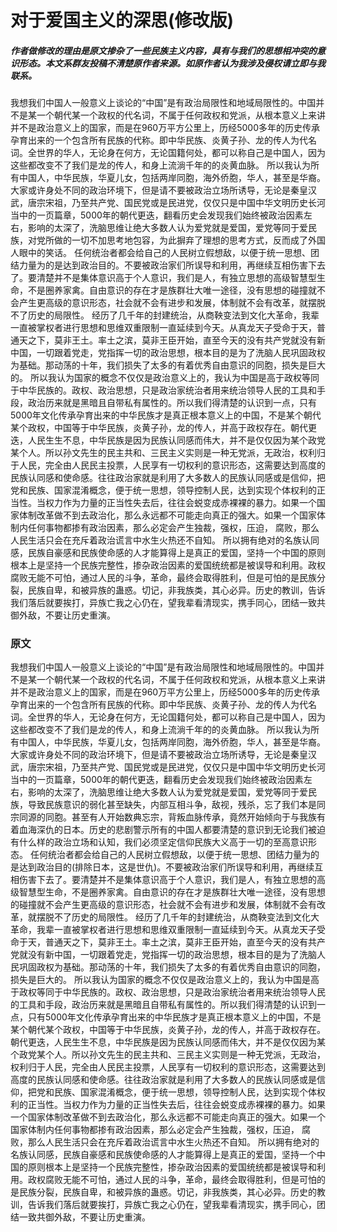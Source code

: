 <h1>对于爱国主义的深思(修改版)</h1>
<h5>作者做修改的理由是原文掺杂了一些民族主义内容，具有与我们的思想相冲突的意识形态。本文系群友投稿不清楚原作者来源。如原作者认为我涉及侵权请立即与我联系。</h5>
<a>我想我们中国人一般意义上谈论的“中国”是有政治局限性和地域局限性的。中国并不是某一个朝代某一个政权的代名词，不属于任何政权和党派，从根本意义上来讲并不是政治意义上的国家，而是在960万平方公里上，历经5000多年的历史传承孕育出来的一个包含所有民族的代称。即中华民族、炎黄子孙、龙的传人为代名词。全世界的华人，无论身在何方，无论国籍何处，都可以称自己是中国人，因为这些都改变不了我们是龙的传人，和身上流淌千年的的炎黄血脉。
所以我认为所有中国人，中华民族，华夏儿女，包括两岸同胞，海外侨胞，华人，甚至是华裔。大家或许身处不同的政治环境下，但是请不要被政治立场所诱导，无论是秦皇汉武，唐宗宋祖，乃至共产党、国民党或是民进党，仅仅只是中国中华文明历史长河当中的一页篇章，5000年的朝代更迭，翻看历史会发现我们始终被政治因素左右，影响的太深了，洗脑思维让绝大多数人认为爱党就是爱国，爱党等同于爱民族，对党所做的一切不加思考地包容，为此摒弃了理想的思考方式，反而成了外国人眼中的笑话。
任何统治者都会给自己的人民树立假想敌，以便于统一思想、团结力量为的是达到政治目的。不要被政治家们所误导和利用，再继续互相伤害下去了。要清楚并不是集体意识高于个人意识，我们是人，有独立思想的高级智慧型生命，不是圈养家禽。自由意识的存在才是族群壮大唯一途径，没有思想的碰撞就不会产生更高级的意识形态，社会就不会有进步和发展，体制就不会有改革，就摆脱不了历史的局限性。
经历了几千年的封建统治，从商鞅变法到文化大革命，我辈一直被掌权者进行思想和思维双重限制一直延续到今天。从真龙天子受命于天，普通天之下，莫非王土。率土之滨，莫非王臣开始，直至今天的没有共产党就没有新中国，一切跟着党走，党指挥一切的政治思想，根本目的是为了洗脑人民巩固政权为基础。那动荡的十年，我们损失了太多的有着优秀自由意识的同胞，损失是巨大的。
所以我认为国家的概念不仅仅是政治意义上的，我认为中国是高于政权等同于中华民族的。政权、政治思想，只是政治家统治者用来统治领导人民的工具和手段，政治历来就是黑暗且自带私有属性的。所以我们得清楚的认识到一点，只有5000年文化传承孕育出来的中华民族才是真正根本意义上的中国，不是某个朝代某个政权，中国等于中华民族，炎黄子孙，龙的传人，并高于政权存在。朝代更迭，人民生生不息，中华民族是因为民族认同感而伟大，并不是仅仅因为某个政党某个人。所以孙文先生的民主共和、三民主义实则是一种无党派，无政治，权利归于人民，完全由人民民主投票，人民享有一切权利的意识形态，这需要达到高度的民族认同感和使命感。往往政治家就是利用了大多数人的民族认同感或是信仰，把党和民族、国家混淆概念，便于统一思想，领导控制人民，达到实现个体权利的正当性。当权力作为力量的正当性失去后，往往会蜕变成赤裸裸的暴力。如果一个国家体制改革做不到去政治化，那么永远都不可能走向真正的强大。如果一个国家体制内任何事物都掺有政治因素，那么必定会产生独裁，强权，压迫，
腐败，那么人民生活只会在充斥着政治谎言中水生火热还不自知。
所以拥有绝对的名族认同感，民族自豪感和民族使命感的人才能算得上是真正的爱国，坚持一个中国的原则根本上是坚持一个民族完整性，掺杂政治因素的爱国统统都是被误导和利用。政权腐败无能不可怕，通过人民的斗争，革命，最终会取得胜利，但是可怕的是民族分裂，民族自卑，和被异族的蛊惑。切记，非我族类，其心必异。历史的教训，告诉我们落后就要挨打，异族亡我之心仍在，望我辈看清现实，携手同心，团结一致共御外敌，不要让历史重演。
</a>
<h3>原文</h3>
<a>我想我们中国人一般意义上谈论的“中国”是有政治局限性和地域局限性的。中国并不是某一个朝代某一个政权的代名词，不属于任何政权和党派，从根本意义上来讲并不是政治意义上的国家，而是在960万平方公里上，历经5000多年的历史传承孕育出来的一个包含所有民族的代称。即中华民族、炎黄子孙、龙的传人为代名词。全世界的华人，无论身在何方，无论国籍何处，都可以称自己是中国人，因为这些都改变不了我们是龙的传人，和身上流淌千年的的炎黄血脉。
所以我认为所有中国人，中华民族，华夏儿女，包括两岸同胞，海外侨胞，华人，甚至是华裔。大家或许身处不同的政治环境下，但是请不要被政治立场所诱导，无论是秦皇汉武，唐宗宋祖，乃至共产党、国民党或是民进党，仅仅只是中国中华文明历史长河当中的一页篇章，5000年的朝代更迭，翻看历史会发现我们始终被政治因素左右，影响的太深了，洗脑思维让绝大多数人认为爱党就是爱国，爱党等同于爱民族，导致民族意识的弱化甚至缺失，内部互相斗争，敌视，残杀，忘了我们本是同宗同源的同胞。甚至有人开始数典忘宗，背叛血脉传承，竟然开始倾向于与我族有着血海深仇的日本。历史的悲剧警示所有的中国人都要清楚的意识到无论我们被迫有什么样的政治立场和认知，我们必须坚定信仰民族大义高于一切的至高意识形态。
任何统治者都会给自己的人民树立假想敌，以便于统一思想、团结力量为的是达到政治目的(排除日本，这是世仇)。不要被政治家们所误导和利用，再继续互相伤害下去了。要清楚并不是集体意识高于个人意识，我们是人，有独立思想的高级智慧型生命，不是圈养家禽。自由意识的存在才是族群壮大唯一途径，没有思想的碰撞就不会产生更高级的意识形态，社会就不会有进步和发展，体制就不会有改革，就摆脱不了历史的局限性。
经历了几千年的封建统治，从商鞅变法到文化大革命，我辈一直被掌权者进行思想和思维双重限制一直延续到今天。从真龙天子受命于天，普通天之下，莫非王土。率土之滨，莫非王臣开始，直至今天的没有共产党就没有新中国，一切跟着党走，党指挥一切的政治思想，根本目的是为了洗脑人民巩固政权为基础。那动荡的十年，我们损失了太多的有着优秀自由意识的同胞，损失是巨大的。
所以我认为国家的概念不仅仅是政治意义上的，我认为中国是高于政权等同于中华民族的。政权、政治思想，只是政治家统治者用来统治领导人民的工具和手段，政治历来就是黑暗且自带私有属性的。所以我们得清楚的认识到一点，只有5000年文化传承孕育出来的中华民族才是真正根本意义上的中国，不是某个朝代某个政权，中国等于中华民族，炎黄子孙，龙的传人，并高于政权存在。朝代更迭，人民生生不息，中华民族是因为民族认同感而伟大，并不是仅仅因为某个政党某个人。所以孙文先生的民主共和、三民主义实则是一种无党派，无政治，权利归于人民，完全由人民民主投票，人民享有一切权利的意识形态，这需要达到高度的民族认同感和使命感。往往政治家就是利用了大多数人的民族认同感或是信仰，把党和民族、国家混淆概念，便于统一思想，领导控制人民，达到实现个体权利的正当性。当权力作为力量的正当性失去后，往往会蜕变成赤裸裸的暴力。如果一个国家体制改革做不到去政治化，那么永远都不可能走向真正的强大。如果一个国家体制内任何事物都掺有政治因素，那么必定会产生独裁，强权，压迫，
腐败，那么人民生活只会在充斥着政治谎言中水生火热还不自知。
所以拥有绝对的名族认同感，民族自豪感和民族使命感的人才能算得上是真正的爱国，坚持一个中国的原则根本上是坚持一个民族完整性，掺杂政治因素的爱国统统都是被误导和利用。政权腐败无能不可怕，通过人民的斗争，革命，最终会取得胜利，但是可怕的是民族分裂，民族自卑，和被异族的蛊惑。切记，非我族类，其心必异。历史的教训，告诉我们落后就要挨打，异族亡我之心仍在，望我辈看清现实，携手同心，团结一致共御外敌，不要让历史重演。</a>
